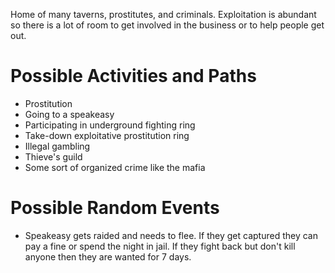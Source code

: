 Home of many taverns, prostitutes, and criminals. Exploitation is abundant so there is a lot of room to get involved in the business or to help people get out.

# Possible Activities and Paths
- Prostitution
- Going to a speakeasy
- Participating in underground fighting ring
- Take-down exploitative prostitution ring
- Illegal gambling
- Thieve's guild
- Some sort of organized crime like the mafia
# Possible Random Events
- Speakeasy gets raided and needs to flee. If they get captured they can pay a fine or spend the night in jail. If they fight back but don't kill anyone then they are wanted for 7 days.